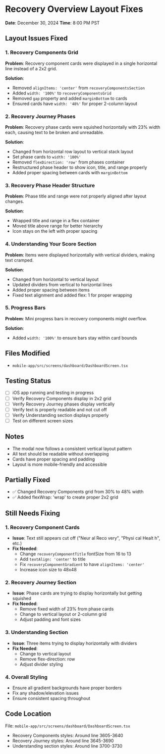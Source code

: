 # Recovery Overview Layout Fixes
**Date**: December 30, 2024
**Time**: 8:00 PM PST

## Layout Issues Fixed

### 1. Recovery Components Grid
**Problem**: Recovery component cards were displayed in a single horizontal line instead of a 2x2 grid.

**Solution**:
- Removed `alignItems: 'center'` from `recoveryComponentsSection` 
- Added `width: '100%'` to `recoveryComponentsGrid`
- Removed `gap` property and added `marginBottom` to cards
- Ensured cards have `width: '48%'` for proper 2-column layout

### 2. Recovery Journey Phases
**Problem**: Recovery phase cards were squished horizontally with 23% width each, causing text to be broken and unreadable.

**Solution**:
- Changed from horizontal row layout to vertical stack layout
- Set phase cards to `width: '100%'` 
- Removed `flexDirection: 'row'` from phases container
- Restructured phase header to show icon, title, and range properly
- Added proper spacing between cards with `marginBottom`

### 3. Recovery Phase Header Structure
**Problem**: Phase title and range were not properly aligned after layout changes.

**Solution**:
- Wrapped title and range in a flex container
- Moved title above range for better hierarchy
- Icon stays on the left with proper spacing

### 4. Understanding Your Score Section
**Problem**: Items were displayed horizontally with vertical dividers, making text cramped.

**Solution**:
- Changed from horizontal to vertical layout
- Updated dividers from vertical to horizontal lines
- Added proper spacing between items
- Fixed text alignment and added flex: 1 for proper wrapping

### 5. Progress Bars
**Problem**: Mini progress bars in recovery components might overflow.

**Solution**:
- Added `width: '100%'` to ensure bars stay within card bounds

## Files Modified
- `mobile-app/src/screens/dashboard/DashboardScreen.tsx`

## Testing Status
- [ ] iOS app running and testing in progress
- [ ] Verify Recovery Components display in 2x2 grid
- [ ] Verify Recovery Journey phases display vertically
- [ ] Verify text is properly readable and not cut off
- [ ] Verify Understanding section displays properly
- [ ] Test on different screen sizes

## Notes
- The modal now follows a consistent vertical layout pattern
- All text should be readable without overlapping
- Cards have proper spacing and padding
- Layout is more mobile-friendly and accessible

## Partially Fixed
- ✅ Changed Recovery Components grid from 30% to 48% width
- ✅ Added flexWrap: 'wrap' to create proper 2x2 grid

## Still Needs Fixing

### 1. Recovery Component Cards
- **Issue**: Text still appears cut off ("Neur al Reco very", "Physi cal Healt h", etc.)
- **Fix Needed**: 
  - Change `recoveryComponentTitle` fontSize from 16 to 13
  - Add `textAlign: 'center'` to title
  - Fix `recoveryComponentGradient` to have `alignItems: 'center'`
  - Increase icon size to 48x48

### 2. Recovery Journey Section  
- **Issue**: Phase cards are trying to display horizontally but getting squished
- **Fix Needed**:
  - Remove fixed width of 23% from phase cards
  - Change to vertical layout or 2-column grid
  - Adjust padding and font sizes

### 3. Understanding Section
- **Issue**: Three items trying to display horizontally with dividers
- **Fix Needed**:
  - Change to vertical layout
  - Remove flex-direction: row
  - Adjust divider styling

### 4. Overall Styling
- Ensure all gradient backgrounds have proper borders
- Fix any shadow/elevation issues
- Ensure consistent spacing throughout

## Code Location
File: `mobile-app/src/screens/dashboard/DashboardScreen.tsx`
- Recovery Components styles: Around line 3605-3640
- Recovery Journey styles: Around line 3645-3690  
- Understanding section styles: Around line 3700-3730 